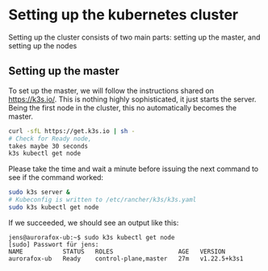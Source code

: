 # Setting up the kubernetes cluster

Setting up the cluster consists of two main parts: setting up the master, and setting up the nodes

## Setting up the master
To set up the master, we will follow the instructions shared on https://k3s.io/. This is nothing highly sophisticated, it just starts the server. Being the first node in the cluster, this no automatically becomes the master.

```bash
curl -sfL https://get.k3s.io | sh -
# Check for Ready node,
takes maybe 30 seconds
k3s kubectl get node
```

Please take the time and wait a minute before issuing the next command to see if the command worked:

```bash
sudo k3s server &
# Kubeconfig is written to /etc/rancher/k3s/k3s.yaml
sudo k3s kubectl get node
```

If we succeeded, we should see an output like this:

```
jens@aurorafox-ub:~$ sudo k3s kubectl get node
[sudo] Passwort für jens: 
NAME           STATUS   ROLES                  AGE   VERSION
aurorafox-ub   Ready    control-plane,master   27m   v1.22.5+k3s1
```
